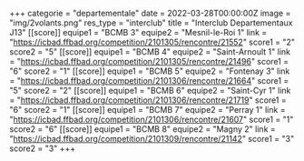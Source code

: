 +++
categorie = "departementale"
date = 2022-03-28T00:00:00Z
image = "img/2volants.png"
res_type = "interclub"
title = "Interclub Departementaux J13"
[[score]]
equipe1 = "BCMB 3"
equipe2 = "Mesnil-le-Roi 1"
link = "https://icbad.ffbad.org/competition/2101305/rencontre/21552"
score1 = "2"
score2 = "5"
[[score]]
equipe1 = "BCMB 4"
equipe2 = "Saint-Arnoult 1"
link = "https://icbad.ffbad.org/competition/2101305/rencontre/21496"
score1 = "6"
score2 = "1"
[[score]]
equipe1 = "BCMB 5"
equipe2 = "Fontenay 3"
link = "https://icbad.ffbad.org/competition/2101306/rencontre/21664"
score1 = "5"
score2 = "2"
[[score]]
equipe1 = "BCMB 6"
equipe2 = "Saint-Cyr 1"
link = "https://icbad.ffbad.org/competition/2101306/rencontre/21719"
score1 = "6"
score2 = "1"
[[score]]
equipe1 = "BCMB 7"
equipe2 = "Perray 1"
link = "https://icbad.ffbad.org/competition/2101306/rencontre/21607"
score1 = "1"
score2 = "6"
[[score]]
equipe1 = "BCMB 8"
equipe2 = "Magny 2"
link = "https://icbad.ffbad.org/competition/2101309/rencontre/21142"
score1 = "3"
score2 = "3"
+++
